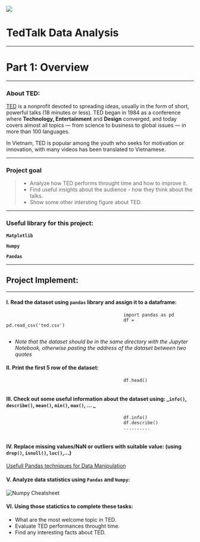 ![](https://paindoctor.com/wp-content/uploads/2018/01/ted-talks-on-health.png)

# TedTalk Data Analysis
----


# Part 1: Overview 
----

### About TED:

[TED](https://www.ted.com/talks) is a nonprofit devoted to spreading ideas, usually in the form of short, powerful talks (18 minutes or less). TED began in 1984 as a conference where **Technology, Entertainment** and **Design** converged, and today covers almost all topics — from science to business to global issues — in more than 100 languages.

In Vietnam, TED is popular among the youth who seeks for motivation or innovation, with many videos has been translated to Vietnamese. 

----
### Project goal

>* Analyze how TED performs throught time and how to improve it.
>* Find useful insights about the audience - how they think about the talks.
>* Show some other intersting figure about TED.

----
### Useful library for this project:
**`Matplotlib`**

**`Numpy`**

**`Pandas`** 

----

## Project Implement:
----

#### I. Read the dataset using `pandas` library and assign it to a dataframe:

```                                            
                                            import pandas as pd
                                            df = pd.read_csv('ted.csv')
                                            
```
    
* _Note that the dataset should be in the same directory with the Jupyter Notebook, otherwise pasting the address of the dataset between two quotes_ 

#### II. Print the first 5 row of the dataset:
```                                            
                                            df.head()
                                            
```

#### III. Check out some useful information about the dataset using: _`info()`, `describe()`, `mean()`, `min()`, `max()`, ... _
```                                            
                                            df.info()
                                            df.describe()
                                            ..........
                                            
```

#### IV. Replace missing values/NaN or outliers with suitable value: (using `drop()`, `isnull()`, `loc()`,...)
[Usefull Pandas techniques for Data Manipulation](https://www.analyticsvidhya.com/blog/2016/01/12-pandas-techniques-python-data-manipulation/)

#### V. Analyze data statistics using `Pandas` and `Numpy`:
![Numpy Cheatsheet](https://intellipaat.com/mediaFiles/2018/12/Python-NumPy-Cheat-Sheet-1.png)

#### VI. Using those statictics to complete these tasks:
* What are the most welcome topic in TED.
* Evaluate TED performances throught time.
* Find any interesting facts about TED.
